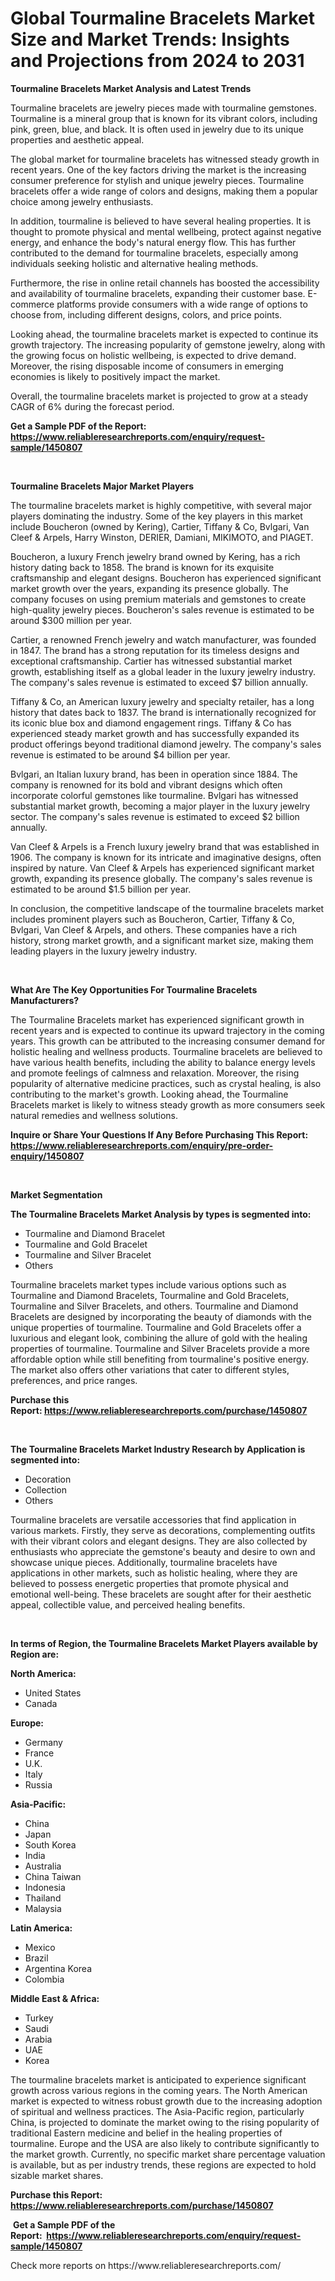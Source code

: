 <p><h1>Global Tourmaline Bracelets Market Size and Market Trends: Insights and Projections from 2024 to 2031</h1></p><p><strong>Tourmaline Bracelets Market Analysis and Latest Trends</strong></p>
<p><p>Tourmaline bracelets are jewelry pieces made with tourmaline gemstones. Tourmaline is a mineral group that is known for its vibrant colors, including pink, green, blue, and black. It is often used in jewelry due to its unique properties and aesthetic appeal.</p><p>The global market for tourmaline bracelets has witnessed steady growth in recent years. One of the key factors driving the market is the increasing consumer preference for stylish and unique jewelry pieces. Tourmaline bracelets offer a wide range of colors and designs, making them a popular choice among jewelry enthusiasts.</p><p>In addition, tourmaline is believed to have several healing properties. It is thought to promote physical and mental wellbeing, protect against negative energy, and enhance the body's natural energy flow. This has further contributed to the demand for tourmaline bracelets, especially among individuals seeking holistic and alternative healing methods.</p><p>Furthermore, the rise in online retail channels has boosted the accessibility and availability of tourmaline bracelets, expanding their customer base. E-commerce platforms provide consumers with a wide range of options to choose from, including different designs, colors, and price points.</p><p>Looking ahead, the tourmaline bracelets market is expected to continue its growth trajectory. The increasing popularity of gemstone jewelry, along with the growing focus on holistic wellbeing, is expected to drive demand. Moreover, the rising disposable income of consumers in emerging economies is likely to positively impact the market.</p><p>Overall, the tourmaline bracelets market is projected to grow at a steady CAGR of 6% during the forecast period.</p></p>
<p><strong>Get a Sample PDF of the Report:&nbsp; <a href="https://www.reliableresearchreports.com/enquiry/request-sample/1450807">https://www.reliableresearchreports.com/enquiry/request-sample/1450807</a></strong></p>
<p>&nbsp;</p>
<p><strong>Tourmaline Bracelets Major Market Players</strong></p>
<p><p>The tourmaline bracelets market is highly competitive, with several major players dominating the industry. Some of the key players in this market include Boucheron (owned by Kering), Cartier, Tiffany & Co, Bvlgari, Van Cleef & Arpels, Harry Winston, DERIER, Damiani, MIKIMOTO, and PIAGET.</p><p>Boucheron, a luxury French jewelry brand owned by Kering, has a rich history dating back to 1858. The brand is known for its exquisite craftsmanship and elegant designs. Boucheron has experienced significant market growth over the years, expanding its presence globally. The company focuses on using premium materials and gemstones to create high-quality jewelry pieces. Boucheron's sales revenue is estimated to be around $300 million per year.</p><p>Cartier, a renowned French jewelry and watch manufacturer, was founded in 1847. The brand has a strong reputation for its timeless designs and exceptional craftsmanship. Cartier has witnessed substantial market growth, establishing itself as a global leader in the luxury jewelry industry. The company's sales revenue is estimated to exceed $7 billion annually.</p><p>Tiffany & Co, an American luxury jewelry and specialty retailer, has a long history that dates back to 1837. The brand is internationally recognized for its iconic blue box and diamond engagement rings. Tiffany & Co has experienced steady market growth and has successfully expanded its product offerings beyond traditional diamond jewelry. The company's sales revenue is estimated to be around $4 billion per year.</p><p>Bvlgari, an Italian luxury brand, has been in operation since 1884. The company is renowned for its bold and vibrant designs which often incorporate colorful gemstones like tourmaline. Bvlgari has witnessed substantial market growth, becoming a major player in the luxury jewelry sector. The company's sales revenue is estimated to exceed $2 billion annually.</p><p>Van Cleef & Arpels is a French luxury jewelry brand that was established in 1906. The company is known for its intricate and imaginative designs, often inspired by nature. Van Cleef & Arpels has experienced significant market growth, expanding its presence globally. The company's sales revenue is estimated to be around $1.5 billion per year.</p><p>In conclusion, the competitive landscape of the tourmaline bracelets market includes prominent players such as Boucheron, Cartier, Tiffany & Co, Bvlgari, Van Cleef & Arpels, and others. These companies have a rich history, strong market growth, and a significant market size, making them leading players in the luxury jewelry industry.</p></p>
<p>&nbsp;</p>
<p><strong>What Are The Key Opportunities For Tourmaline Bracelets Manufacturers?</strong></p>
<p><p>The Tourmaline Bracelets market has experienced significant growth in recent years and is expected to continue its upward trajectory in the coming years. This growth can be attributed to the increasing consumer demand for holistic healing and wellness products. Tourmaline bracelets are believed to have various health benefits, including the ability to balance energy levels and promote feelings of calmness and relaxation. Moreover, the rising popularity of alternative medicine practices, such as crystal healing, is also contributing to the market's growth. Looking ahead, the Tourmaline Bracelets market is likely to witness steady growth as more consumers seek natural remedies and wellness solutions.</p></p>
<p><strong>Inquire or Share Your Questions If Any Before Purchasing This Report: <a href="https://www.reliableresearchreports.com/enquiry/pre-order-enquiry/1450807">https://www.reliableresearchreports.com/enquiry/pre-order-enquiry/1450807</a></strong></p>
<p>&nbsp;</p>
<p><strong>Market Segmentation</strong></p>
<p><strong>The Tourmaline Bracelets Market Analysis by types is segmented into:</strong></p>
<p><ul><li>Tourmaline and Diamond Bracelet</li><li>Tourmaline and Gold Bracelet</li><li>Tourmaline and Silver Bracelet</li><li>Others</li></ul></p>
<p><p>Tourmaline bracelets market types include various options such as Tourmaline and Diamond Bracelets, Tourmaline and Gold Bracelets, Tourmaline and Silver Bracelets, and others. Tourmaline and Diamond Bracelets are designed by incorporating the beauty of diamonds with the unique properties of tourmaline. Tourmaline and Gold Bracelets offer a luxurious and elegant look, combining the allure of gold with the healing properties of tourmaline. Tourmaline and Silver Bracelets provide a more affordable option while still benefiting from tourmaline's positive energy. The market also offers other variations that cater to different styles, preferences, and price ranges.</p></p>
<p><strong>Purchase this Report:&nbsp;<a href="https://www.reliableresearchreports.com/purchase/1450807">https://www.reliableresearchreports.com/purchase/1450807</a></strong></p>
<p>&nbsp;</p>
<p><strong>The Tourmaline Bracelets Market Industry Research by Application is segmented into:</strong></p>
<p><ul><li>Decoration</li><li>Collection</li><li>Others</li></ul></p>
<p><p>Tourmaline bracelets are versatile accessories that find application in various markets. Firstly, they serve as decorations, complementing outfits with their vibrant colors and elegant designs. They are also collected by enthusiasts who appreciate the gemstone's beauty and desire to own and showcase unique pieces. Additionally, tourmaline bracelets have applications in other markets, such as holistic healing, where they are believed to possess energetic properties that promote physical and emotional well-being. These bracelets are sought after for their aesthetic appeal, collectible value, and perceived healing benefits.</p></p>
<p>&nbsp;</p>
<p><strong>In terms of Region, the Tourmaline Bracelets Market Players available by Region are:</strong></p>
<p>
    <p> <strong> North America: </strong>
        <ul>
            <li>United States</li>
            <li>Canada</li>
        </ul>
        </p> 
    <p> <strong> Europe: </strong>
        <ul>
            <li>Germany</li>
            <li>France</li>
            <li>U.K.</li>
            <li>Italy</li>
            <li>Russia</li>
        </ul>
        </p> 
    <p> <strong> Asia-Pacific: </strong>
        <ul>
            <li>China</li>
            <li>Japan</li>
            <li>South Korea</li>
            <li>India</li>
            <li>Australia</li>
            <li>China Taiwan</li>
            <li>Indonesia</li>
            <li>Thailand</li>
            <li>Malaysia</li>
        </ul>
        </p> 
    <p> <strong> Latin America: </strong>
        <ul>
            <li>Mexico</li>
            <li>Brazil</li>
            <li>Argentina Korea</li>
            <li>Colombia</li>
        </ul>
        </p> 
    <p> <strong> Middle East & Africa: </strong>
        <ul>
            <li>Turkey</li>
            <li>Saudi</li>
            <li>Arabia</li>
            <li>UAE</li>
            <li>Korea</li>
        </ul>
    </p>
    </p>
<p><p>The tourmaline bracelets market is anticipated to experience significant growth across various regions in the coming years. The North American market is expected to witness robust growth due to the increasing adoption of spiritual and wellness practices. The Asia-Pacific region, particularly China, is projected to dominate the market owing to the rising popularity of traditional Eastern medicine and belief in the healing properties of tourmaline. Europe and the USA are also likely to contribute significantly to the market growth. Currently, no specific market share percentage valuation is available, but as per industry trends, these regions are expected to hold sizable market shares.</p></p>
<p><strong>Purchase this Report: <a href="https://www.reliableresearchreports.com/purchase/1450807">https://www.reliableresearchreports.com/purchase/1450807</a></strong></p>
<p>&nbsp;<strong>Get a Sample PDF of the Report:&nbsp;&nbsp;<a href="https://www.reliableresearchreports.com/enquiry/request-sample/1450807">https://www.reliableresearchreports.com/enquiry/request-sample/1450807</a></strong></p>
<p><strong></strong></p>
<p>Check more reports on https://www.reliableresearchreports.com/</p>